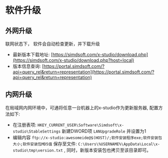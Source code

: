 # 软件升级

## 外网升级

联网状态下， 软件会自动检查更新，并下载升级  

- 最新版本下载地址: [https://simdsoft.com/x-studio/download.php](https://simdsoft.com/x-studio/download.php?host=local)
- 版本信息查询: [https://portal.simdsoft.com/?api=query_rel&return=representation](https://portal.simdsoft.com/?api=query_rel&return=representation)

## 内网升级

在局域网内网环境中，可通将任意一台机器上的x-studio作为更新服务器, 配置方法如下:

* 在注册表项: `HKEY_CURRENT_USER\Software\Simdsoft\x-studio\StableSettings` 新建DWORD项 `LANUpgradeRole` 并设置为1
* 编辑内容 `ftp://x-studio:awesomeide@$(HOST)/;软件安装程序exe;软件安装包大小;软件安装包MD5值` 保存至文件: `C:\Users\%USERNAME%\AppData\Local\x-studio\tmp\version.txt` , 同时，新版本安装包也拷贝至该目录即可。
